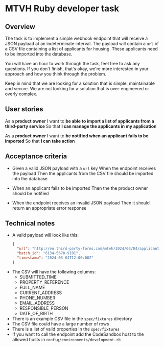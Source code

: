 # MTVH Ruby developer task

## Overview

The task is to implement a simple webhook endpoint that will receive a JSON
payload at an indeterminate interval. The payload will contain a `url` of a CSV
file containing a list of applicants for housing. These applicants need to be
imported into the database.

You will have an hour to work through the task, feel free to ask any questions.
If you don't finish, that's okay, we're more interested in your approach and how
you think through the problem.

Keep in mind that we are looking for a solution that is simple, maintainable
and secure. We are not looking for a solution that is over-engineered or
overly complex.

## User stories

As a **product owner**
I want to **be able to import a list of applicants from a third-party service**
So that **I can manage the applicants in my application**

As a **product owner**
I want to **be notified when an applicant fails to be imported**
So that **I can take action**

## Acceptance criteria

- Given a valid JSON payload with a `url` key
  When the endpoint receives the payload
  Then the applicants from the CSV file should be imported into the database

- When an applicant fails to be imported
  Then the the product owner should be notified

- When the endpoint receives an invalid JSON payload
  Then it should return an appropriate error response

## Technical notes

- A valid payload will look like this:
  ```json
  {
    "url": "http://en.third-party-forms.com/mtvh/2024/03/04/applicants.csv",
    "batch_id": "6134-5678-9101",
    "timestamp": "2024-03-04T12:00:00Z"
  }
  ```
- The CSV will have the following columns:
  - SUBMITTED_TIME
  - PROPERTY_REFERENCE
  - FULL_NAME
  - CURRENT_ADDRESS
  - PHONE_NUMBER
  - EMAIL_ADDRESS
  - RESPONSIBLE_PERSON
  - DATE_OF_BIRTH
- There is an example CSV file in the `spec/fixtures` directory
- The CSV file could have a large number of rows
- There is a list of valid properties in the `spec/fixtures`
- If you want to call the endpoint add the CodeSandbox host to the allowed
  hosts in `config/environments/development.rb`
